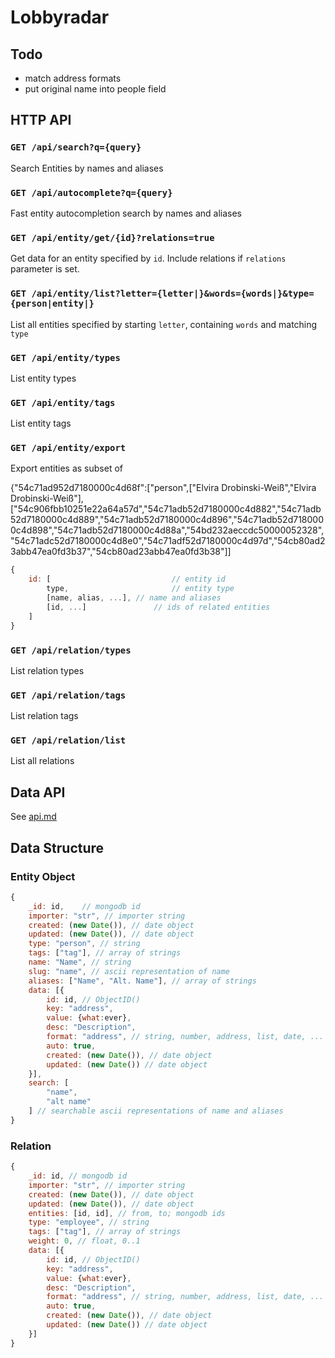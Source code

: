 # Lobbyradar

## Todo

* match address formats
* put original name into people field

## HTTP API

### `GET /api/search?q={query}`

Search Entities by names and aliases

### `GET /api/autocomplete?q={query}`

Fast entity autocompletion search by names and aliases

### `GET /api/entity/get/{id}?relations=true`

Get data for an entity specified by `id`. Include relations if `relations` parameter is set.

### `GET /api/entity/list?letter={letter|}&words={words|}&type={person|entity|}`

List all entities specified by starting `letter`, containing `words` and matching `type`

### `GET /api/entity/types`

List entity types

### `GET /api/entity/tags`

List entity tags

### `GET /api/entity/export`

Export entities as subset of 

{"54c71ad952d7180000c4d68f":["person",["Elvira Drobinski-Weiß","Elvira Drobinski-Weiß"],["54c906fbb10251e22a64a57d","54c71adb52d7180000c4d882","54c71adb52d7180000c4d889","54c71adb52d7180000c4d896","54c71adb52d7180000c4d898","54c71adb52d7180000c4d88a","54bd232aeccdc50000052328","54c71adc52d7180000c4d8e0","54c71adf52d7180000c4d97d","54cb80ad23abb47ea0fd3b37","54cb80ad23abb47ea0fd3b38"]]

``` javascript
{
	id: [							// entity id
		type,						// entity type
		[name, alias, ...],	// name and aliases
		[id, ...]				// ids of related entities
	]
}
``` 

### `GET /api/relation/types`

List relation types

### `GET /api/relation/tags`

List relation tags

### `GET /api/relation/list`

List all relations

## Data API

See [api.md](./api.md)

## Data Structure

### Entity Object

``` javascript
{
	_id: id,	// mongodb id
	importer: "str", // importer string
	created: (new Date()), // date object
	updated: (new Date()), // date object
	type: "person", // string
	tags: ["tag"], // array of strings
	name: "Name", // string
	slug: "name", // ascii representation of name
	aliases: ["Name", "Alt. Name"], // array of strings
	data: [{
		id: id, // ObjectID()
		key: "address",
		value: {what:ever},
		desc: "Description",
		format: "address", // string, number, address, list, date, ...
		auto: true,
		created: (new Date()), // date object
		updated: (new Date()) // date object
	}],
	search: [
		"name",
		"alt name"
	] // searchable ascii representations of name and aliases
}
``` 

### Relation

``` javascript
{
	_id: id, // mongodb id
	importer: "str", // importer string
	created: (new Date()), // date object
	updated: (new Date()), // date object
	entities: [id, id], // from, to; mongodb ids
	type: "employee", // string
	tags: ["tag"], // array of strings
	weight: 0, // float, 0..1
	data: [{
		id: id, // ObjectID()
		key: "address",
		value: {what:ever},
		desc: "Description",
		format: "address", // string, number, address, list, date, ...
		auto: true,
		created: (new Date()), // date object
		updated: (new Date()) // date object
	}]
}
``` 


